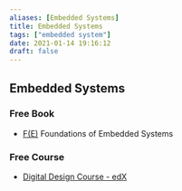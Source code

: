 ```yaml
---
aliases: [Embedded Systems]
title: Embedded Systems
tags: ["embedded system"]
date: 2021-01-14 19:16:12
draft: false
---
```


## Embedded Systems

### Free Book

- [F(E)](https://f-of-e.org/) Foundations of Embedded Systems

### Free Course

- [Digital Design Course - edX](https://www.edx.org/course/digital-design-2)
